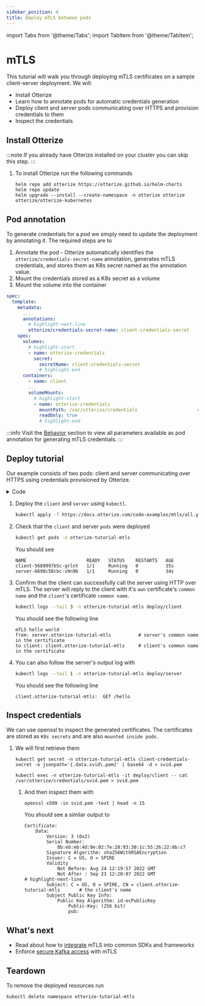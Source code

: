 ```yaml
---
sidebar_position: 4
title: Deploy mTLS between pods
---
```

import Tabs from '@theme/Tabs';
import TabItem from '@theme/TabItem';

# mTLS

This tutorial will walk you through deploying mTLS certificates on a sample client-server deployment.
We will:

- Install Otterize
- Learn how to annotate pods for automatic credentials generation
- Deploy client and server pods communicating over HTTPS and provision credentials to them
- Inspect the credentials

## Install Otterize

:::note
If you already have Otterize installed on your cluster you can skip this step.
:::

1. To install Otterize run the following commands
   ```shell
   helm repo add otterize https://otterize.github.io/helm-charts
   helm repo update
   helm upgrade --install --create-namespace -n otterize otterize otterize/otterize-kubernetes
   ```

## Pod annotation

To generate credentials for a pod we simply need to update the deployment by annotating it.
The required steps are to

1. Annotate the pod - Otterize automatically identifies the `otterize/credentials-secret-name` annotation, generates
   mTLS credentials, and stores them as K8s secret named as the annotation value.
2. Mount the credentials stored as a K8s secret as a volume
3. Mount the volume into the container

```yaml
spec:
  template:
    metadata:
      ...
      annotations:
        # highlight-next-line
        otterize/credentials-secret-name: client-credentials-secret       # 1 Generate credentials
    spec:
      volumes:
        # highlight-start
        - name: otterize-credentials
          secret:
            secretName: client-credentials-secret                      # 2 Mount credentials as a volume
            # highlight-end
      containers:
        - name: client
        ...
        volumeMounts:
          # highlight-start
          - name: otterize-credentials
            mountPath: /var/otterize/credentials                      # 3 Mount volume into container 
            readOnly: true
            # highlight-end
```

:::info
Visit the [Behavior](/documentation/credential-operator/behavior) section to view all parameters available as pod
annotation for generating mTLS credentials.
:::

## Deploy tutorial

Our example consists of two pods: client and server communicating over HTTPS using credentials
provisioned by Otterize.
<details>
<summary>Code</summary>
<Tabs>
<TabItem value="client.js" label="client.js" default>

   ```js
   const fs = require('fs');
const https = require('https');

const options = {
    hostname: 'server.otterize-tutorial-mtls',
    port: 443,
    path: '/hello',
    method: 'GET',
    cert: fs.readFileSync('/var/otterize/credentials/svid.pem'),
    key: fs.readFileSync('/var/otterize/credentials/key.pem'),
    ca: fs.readFileSync('/var/otterize/credentials/bundle.pem')
}

const req = https.request(
    options,
    res => {
        res.on('data', function (data) {
            console.log(data.toString())
        });
    }
);

req.end();
   ```

</TabItem>
<TabItem value="server.js" label="server.js" default>

   ```js
   const https = require(`https`);
const fs = require(`fs`);

const options = {
    key: fs.readFileSync('/var/otterize/credentials/key.pem'),
    cert: fs.readFileSync('/var/otterize/credentials/svid.pem'),
    ca: fs.readFileSync('/var/otterize/credentials/bundle.pem'),
    requestCert: true
};

https.createServer(options, (req, res) => {
    console.log(req.method + " " + req.url);
    if (req.url === '/hello') {
        res.writeHead(200);
        res.end(`Hello world mTLS`);
    } else {
        res.end();
    }
}).listen(443);
   ```

</TabItem>
</Tabs>
</details>

1. Deploy the `client` and `server` using `kubectl`.
   ```bash
   kubectl apply -f https://docs.otterize.com/code-examples/mtls/all.yaml
   ```
2. Check that the `client` and server `pods` were deployed
   ```bash
   kubectl get pods -n otterize-tutorial-mtls
   ```
   You should see
   ```
   NAME                      READY   STATUS    RESTARTS   AGE
   client-5689997b5c-grlnt   1/1     Running   0          35s
   server-6698c58cbc-v9n9b   1/1     Running   0          34s
   ```
3. Confirm that the client can successfully call the server using HTTP over mTLS. The server will reply to the client with it's `own` certificate's `common name` and the `client`'s certificate `common name`.

   ```bash
   kubectl logs --tail 3 -n otterize-tutorial-mtls deploy/client
   ```

   You should see the following line

   ```shell
   mTLS hello world
   from: server.otterize-tutorial-mtls          # server's common name in the certificate
   to client: client.otterize-tutorial-mtls     # client's common name in the certificate
   ```
4. You can also follow the server's output log with
   ```bash
   kubectl logs --tail 1 -n otterize-tutorial-mtls deploy/server
   ```
   
   You should see the following line
   
   ```shell
   client.otterize-tutorial-mtls:  GET /hello
   ```
## Inspect credentials

We can use openssl to inspect the generated certificates. The certificates are stored as `K8s secrets` and are also
`mounted inside pods`.

1. We will first retrieve them

   <Tabs>
     <TabItem value="secret-direct" label="K8s secret" default>

   ```shell
   kubectl get secret -n otterize-tutorial-mtls client-credentials-secret -o jsonpath='{.data.svid\.pem}' | base64 -d > svid.pem
   ```
   </TabItem>
     <TabItem value="secret-pod" label="K8s pod mount" default>

   ```shell
   kubectl exec -n otterize-tutorial-mtls -it deploy/client -- cat /var/otterize/credentials/svid.pem > svid.pem
   ```

   </TabItem>
   </Tabs>

   1. And then inspect them with

      ```shell
      openssl x509 -in svid.pem -text | head -n 15
      ```
      You should see a similar output to
      ```x509
      Certificate:
          Data:
              Version: 3 (0x2)
              Serial Number:
                  0b:eb:eb:4d:0e:02:7e:28:93:30:1c:55:26:22:8b:c7
              Signature Algorithm: sha256WithRSAEncryption
              Issuer: C = US, O = SPIRE
              Validity
                  Not Before: Aug 24 12:19:57 2022 GMT
                  Not After : Sep 23 12:20:07 2022 GMT
      # highlight-next-line
              Subject: C = US, O = SPIRE, CN = client.otterize-tutorial-mtls       # the client's name
              Subject Public Key Info:
                  Public Key Algorithm: id-ecPublicKey
                      Public-Key: (256 bit)
                      pub:
      ```

## What's next

- Read about how to [integrate](/documentation/sdk-integration/credential-sdk-integration) mTLS into common SDKs and
  frameworks
- Enforce [secure Kafka access](/documentation/getting-started/kafka-mtls) with mTLS

## Teardown

To remove the deployed resources run

```bash
kubectl delete namespace otterize-tutorial-mtls
```